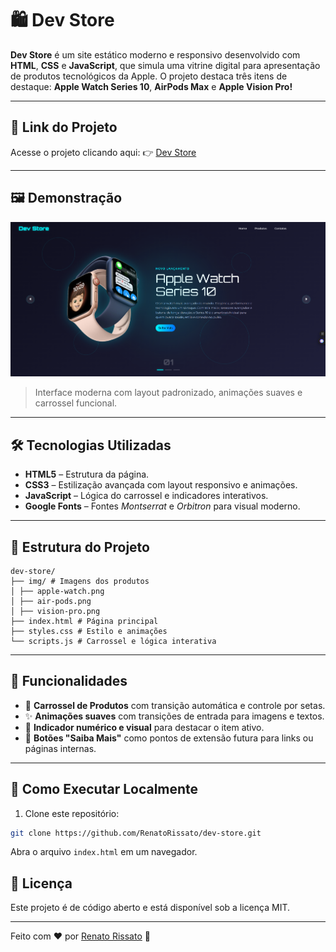 # 🛍️ Dev Store

**Dev Store** é um site estático moderno e responsivo desenvolvido com **HTML**, **CSS** e **JavaScript**, que simula uma vitrine digital para apresentação de produtos tecnológicos da Apple. O projeto destaca três itens de destaque: **Apple Watch Series 10**, **AirPods Max** e **Apple Vision Pro!**

---

## 🔗 Link do Projeto

Acesse o projeto clicando aqui: 👉 [Dev Store](https://github.com/RenatoRissato/dev-store)

---

## 🖼️ Demonstração

<img src="./img/Tela_inicial.png" alt="Print da tela Inicial" width="1200"/>

> Interface moderna com layout padronizado, animações suaves e carrossel funcional.

---

## 🛠️ Tecnologias Utilizadas

- **HTML5** – Estrutura da página.
- **CSS3** – Estilização avançada com layout responsivo e animações.
- **JavaScript** – Lógica do carrossel e indicadores interativos.
- **Google Fonts** – Fontes *Montserrat* e *Orbitron* para visual moderno.

---

## 📁 Estrutura do Projeto
```
dev-store/
├── img/ # Imagens dos produtos
│ ├── apple-watch.png
│ ├── air-pods.png
│ ├── vision-pro.png
├── index.html # Página principal
├── styles.css # Estilo e animações
└── scripts.js # Carrossel e lógica interativa
```

---

## 🚀 Funcionalidades

- 🎯 **Carrossel de Produtos** com transição automática e controle por setas.
- ✨ **Animações suaves** com transições de entrada para imagens e textos.
- 🔢 **Indicador numérico e visual** para destacar o item ativo.
- 📎 **Botões "Saiba Mais"** como pontos de extensão futura para links ou páginas internas.

---

## 📌 Como Executar Localmente

1. Clone este repositório:

```bash
git clone https://github.com/RenatoRissato/dev-store.git
```
Abra o arquivo `index.html` em um navegador.

## 📜 Licença
Este projeto é de código aberto e está disponível sob a licença MIT.

---

Feito com ❤️ por [Renato Rissato](https://github.com/RenatoRissato) 🚀
